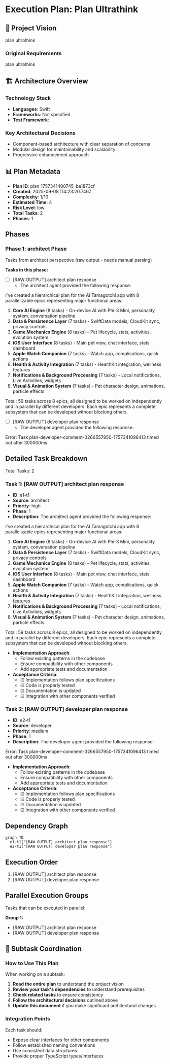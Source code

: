 # Execution Plan: Plan Ultrathink

## 🎯 Project Vision
plan ultrathink

### Original Requirements
plan ultrathink

## 🏗 Architecture Overview

### Technology Stack
- **Languages**: Swift
- **Frameworks**: Not specified
- **Test Framework**: 

### Key Architectural Decisions
- Component-based architecture with clear separation of concerns
- Modular design for maintainability and scalability
- Progressive enhancement approach

## 📊 Plan Metadata
- **Plan ID**: plan_1757341400745_ba1873cf
- **Created**: 2025-09-08T14:23:20.746Z
- **Complexity**: 1/10
- **Estimated Time**: 4
- **Risk Level**: low
- **Total Tasks**: 2
- **Phases**: 1

## Phases

### Phase 1: architect Phase
Tasks from architect perspective (raw output - needs manual parsing)

**Tasks in this phase:**
- [ ] [RAW OUTPUT] architect plan response
  - The architect agent provided the following response:

I've created a hierarchical plan for the AI Tamagotchi app with 8 parallelizable epics representing major functional areas:

1. **Core AI Engine** (8 tasks) - On-device AI with Phi-3 Mini, personality system, conversation pipeline
2. **Data & Persistence Layer** (7 tasks) - SwiftData models, CloudKit sync, privacy controls
3. **Game Mechanics Engine** (8 tasks) - Pet lifecycle, stats, activities, evolution system
4. **iOS User Interface** (8 tasks) - Main pet view, chat interface, stats dashboard
5. **Apple Watch Companion** (7 tasks) - Watch app, complications, quick actions
6. **Health & Activity Integration** (7 tasks) - HealthKit integration, wellness features
7. **Notifications & Background Processing** (7 tasks) - Local notifications, Live Activities, widgets
8. **Visual & Animation System** (7 tasks) - Pet character design, animations, particle effects

Total: 59 tasks across 8 epics, all designed to be worked on independently and in parallel by different developers. Each epic represents a complete subsystem that can be developed without blocking others.
- [ ] [RAW OUTPUT] developer plan response
  - The developer agent provided the following response:

Error: Task plan-developer-comment-3266557950-1757341096413 timed out after 300000ms

## Detailed Task Breakdown

Total Tasks: 2

### Task 1: [RAW OUTPUT] architect plan response
- **ID**: e1-t1
- **Source**: architect
- **Priority**: high
- **Phase**: 1
- **Description**: The architect agent provided the following response:

I've created a hierarchical plan for the AI Tamagotchi app with 8 parallelizable epics representing major functional areas:

1. **Core AI Engine** (8 tasks) - On-device AI with Phi-3 Mini, personality system, conversation pipeline
2. **Data & Persistence Layer** (7 tasks) - SwiftData models, CloudKit sync, privacy controls
3. **Game Mechanics Engine** (8 tasks) - Pet lifecycle, stats, activities, evolution system
4. **iOS User Interface** (8 tasks) - Main pet view, chat interface, stats dashboard
5. **Apple Watch Companion** (7 tasks) - Watch app, complications, quick actions
6. **Health & Activity Integration** (7 tasks) - HealthKit integration, wellness features
7. **Notifications & Background Processing** (7 tasks) - Local notifications, Live Activities, widgets
8. **Visual & Animation System** (7 tasks) - Pet character design, animations, particle effects

Total: 59 tasks across 8 epics, all designed to be worked on independently and in parallel by different developers. Each epic represents a complete subsystem that can be developed without blocking others.
- **Implementation Approach**:
  - Follow existing patterns in the codebase
  - Ensure compatibility with other components
  - Add appropriate tests and documentation
- **Acceptance Criteria**:
  - ☑ Implementation follows plan specifications
  - ☑ Code is properly tested
  - ☑ Documentation is updated
  - ☑ Integration with other components verified

### Task 2: [RAW OUTPUT] developer plan response
- **ID**: e2-t1
- **Source**: developer
- **Priority**: medium
- **Phase**: 1
- **Description**: The developer agent provided the following response:

Error: Task plan-developer-comment-3266557950-1757341096413 timed out after 300000ms
- **Implementation Approach**:
  - Follow existing patterns in the codebase
  - Ensure compatibility with other components
  - Add appropriate tests and documentation
- **Acceptance Criteria**:
  - ☑ Implementation follows plan specifications
  - ☑ Code is properly tested
  - ☑ Documentation is updated
  - ☑ Integration with other components verified

## Dependency Graph

```mermaid
graph TD
  e1-t1["[RAW OUTPUT] architect plan response"]
  e2-t1["[RAW OUTPUT] developer plan response"]
```

## Execution Order

1. [RAW OUTPUT] architect plan response
2. [RAW OUTPUT] developer plan response

## Parallel Execution Groups

Tasks that can be executed in parallel:

**Group 1:**
- [RAW OUTPUT] architect plan response
- [RAW OUTPUT] developer plan response


## 🔄 Subtask Coordination

### How to Use This Plan
When working on a subtask:
1. **Read the entire plan** to understand the project vision
2. **Review your task's dependencies** to understand prerequisites
3. **Check related tasks** to ensure consistency
4. **Follow the architectural decisions** outlined above
5. **Update this document** if you make significant architectural changes

### Integration Points
Each task should:
- Expose clear interfaces for other components
- Follow established naming conventions
- Use consistent data structures
- Provide proper TypeScript types/interfaces

